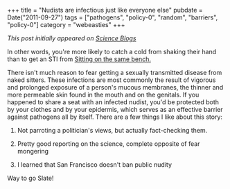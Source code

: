 +++
title = "Nudists are infectious just like everyone else"
pubdate = Date("2011-09-27")
tags = ["pathogens", "policy-0", "random", "barriers", "policy-0"]
category = "webeasties"
+++

_This post initially appeared on [Science Blogs](http://scienceblogs.com/webeasties)_

In other words, you're more likely to catch a cold from shaking their hand than to get an STI from [Sitting on the same bench.](http://www.slate.com/id/2304427/)

There isn't much reason to fear getting a sexually transmitted disease from naked sitters. These infections are most commonly the result of vigorous and prolonged exposure of a person's mucous membranes, the thinner and more permeable skin found in the mouth and on the genitals. If you happened to share a seat with an infected nudist, you'd be protected both by your clothes and by your epidermis, which serves as an effective barrier against pathogens all by itself. 
There are a few things I like about this story:

1) Not parroting a politician's views, but actually fact-checking them.

2) Pretty good reporting on the science, complete opposite of fear mongering

3) I learned that San Francisco doesn't ban public nudity

Way to go Slate!

      
  

